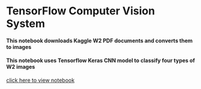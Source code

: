 # TensorFlow Computer Vision System

#### This notebook downloads Kaggle W2 PDF documents and converts them to images
#### This notebook uses Tensorflow Keras CNN model to classify four types of W2 images

[click here to view notebook](https://github.com/akorostelev83/tensorflow-computer-vision/blob/main/tensorflow-computer-vision-classification-notebook.ipynb)
